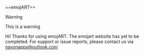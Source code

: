 
==emojART==

>[!WARNING]
>This is a warning

Hi! Thanks for using emojART. 
The emojart website has yet to be completed. For support or issue reports, please contact us via navonapps@outlook.com

